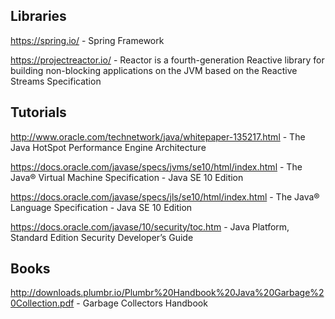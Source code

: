 ## Libraries

https://spring.io/ - Spring Framework

https://projectreactor.io/ - Reactor is a fourth-generation Reactive library for building non-blocking applications on
the JVM based on the Reactive Streams Specification 

## Tutorials

http://www.oracle.com/technetwork/java/whitepaper-135217.html - The Java HotSpot Performance Engine Architecture

https://docs.oracle.com/javase/specs/jvms/se10/html/index.html - The Java® Virtual Machine Specification - Java SE 10 Edition

https://docs.oracle.com/javase/specs/jls/se10/html/index.html - The Java® Language Specification - Java SE 10 Edition

https://docs.oracle.com/javase/10/security/toc.htm - Java Platform, Standard Edition Security Developer’s Guide

## Books

http://downloads.plumbr.io/Plumbr%20Handbook%20Java%20Garbage%20Collection.pdf - Garbage Collectors Handbook
